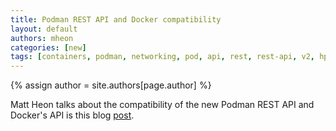 ```yaml
---
title: Podman REST API and Docker compatibility
layout: default
authors: mheon 
categories: [new]
tags: [containers, podman, networking, pod, api, rest, rest-api, v2, hpc]
---
```

{% assign author = site.authors[page.author] %}

Matt Heon talks about the compatibility of the new Podman REST API and Docker's API is this blog [post](https://podman.io/blogs/2020/07/01/rest-versioning.html).
